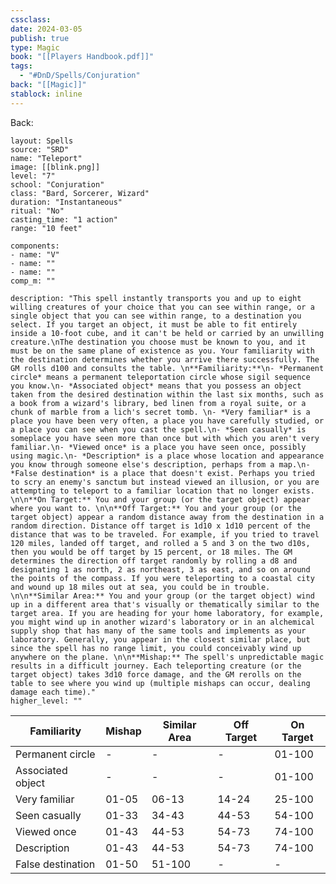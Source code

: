 ```yaml
---
cssclass: 
date: 2024-03-05
publish: true
type: Magic
book: "[[Players Handbook.pdf]]"
tags:
  - "#DnD/Spells/Conjuration"
back: "[[Magic]]"
stablock: inline
---
```

Back: 


```statblock
layout: Spells
source: "SRD"
name: "Teleport"
image: [[blink.png]]
level: "7"
school: "Conjuration"
class: "Bard, Sorcerer, Wizard"
duration: "Instantaneous"
ritual: "No"
casting_time: "1 action"
range: "10 feet"

components:
- name: "V"
- name: ""
- name: ""
comp_m: ""

description: "This spell instantly transports you and up to eight willing creatures of your choice that you can see within range, or a single object that you can see within range, to a destination you select. If you target an object, it must be able to fit entirely inside a 10-foot cube, and it can't be held or carried by an unwilling creature.\nThe destination you choose must be known to you, and it must be on the same plane of existence as you. Your familiarity with the destination determines whether you arrive there successfully. The GM rolls d100 and consults the table. \n**Familiarity:**\n- *Permanent circle* means a permanent teleportation circle whose sigil sequence you know.\n- *Associated object* means that you possess an object taken from the desired destination within the last six months, such as a book from a wizard's library, bed linen from a royal suite, or a chunk of marble from a lich's secret tomb. \n- *Very familiar* is a place you have been very often, a place you have carefully studied, or a place you can see when you cast the spell.\n- *Seen casually* is someplace you have seen more than once but with which you aren't very familiar.\n- *Viewed once* is a place you have seen once, possibly using magic.\n- *Description* is a place whose location and appearance you know through someone else's description, perhaps from a map.\n- *False destination* is a place that doesn't exist. Perhaps you tried to scry an enemy's sanctum but instead viewed an illusion, or you are attempting to teleport to a familiar location that no longer exists. \n\n**On Target:** You and your group (or the target object) appear where you want to. \n\n**Off Target:** You and your group (or the target object) appear a random distance away from the destination in a random direction. Distance off target is 1d10 x 1d10 percent of the distance that was to be traveled. For example, if you tried to travel 120 miles, landed off target, and rolled a 5 and 3 on the two d10s, then you would be off target by 15 percent, or 18 miles. The GM determines the direction off target randomly by rolling a d8 and designating 1 as north, 2 as northeast, 3 as east, and so on around the points of the compass. If you were teleporting to a coastal city and wound up 18 miles out at sea, you could be in trouble. \n\n**Similar Area:** You and your group (or the target object) wind up in a different area that's visually or thematically similar to the target area. If you are heading for your home laboratory, for example, you might wind up in another wizard's laboratory or in an alchemical supply shop that has many of the same tools and implements as your laboratory. Generally, you appear in the closest similar place, but since the spell has no range limit, you could conceivably wind up anywhere on the plane. \n\n**Mishap:** The spell's unpredictable magic results in a difficult journey. Each teleporting creature (or the target object) takes 3d10 force damage, and the GM rerolls on the table to see where you wind up (multiple mishaps can occur, dealing damage each time)."
higher_level: ""
```


| Familiarity       | Mishap | Similar Area | Off Target | On Target |
| ----------------- | ------ | ------------ | ---------- | --------- |
| Permanent circle  | -      | -            | -          | 01-100    |
| Associated object | -      | -            | -          | 01-100    |
| Very familiar     | 01-05  | 06-13        | 14-24      | 25-100    |
| Seen casually     | 01-33  | 34-43        | 44-53      | 54-100    |
| Viewed once       | 01-43  | 44-53        | 54-73      | 74-100    |
| Description       | 01-43  | 44-53        | 54-73      | 74-100    |
| False destination | 01-50  | 51-100       | -          | -         |

